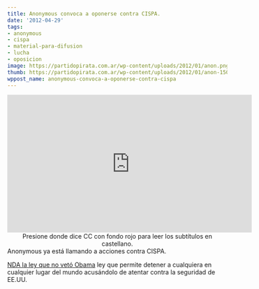 ```yaml
---
title: Anonymous convoca a oponerse contra CISPA.
date: '2012-04-29'
tags:
- anonymous
- cispa
- material-para-difusion
- lucha
- oposicion
image: https://partidopirata.com.ar/wp-content/uploads/2012/01/anon.png
thumb: https://partidopirata.com.ar/wp-content/uploads/2012/01/anon-150x150.png
wppost_name: anonymous-convoca-a-oponerse-contra-cispa
---
```


<center>
<iframe width="560" height="315" src="http://www.youtube.com/embed/0HIezgJX8Ig" frameborder="0" allowfullscreen></iframe>
Presione donde dice CC con fondo rojo para leer los subtítulos en castellano.
</center>
 Anonymous ya está llamando a acciones contra CISPA.

<a href="http://www.politico.com/blogs/under-the-radar/2011/12/obama-pulls-veto-threat-on-defense-bill-107514.html" target="_blank">NDA la ley que no vetó Obama</a> ley que permite detener a cualquiera en cualquier lugar del mundo acusándolo de atentar contra la seguridad de EE.UU.
